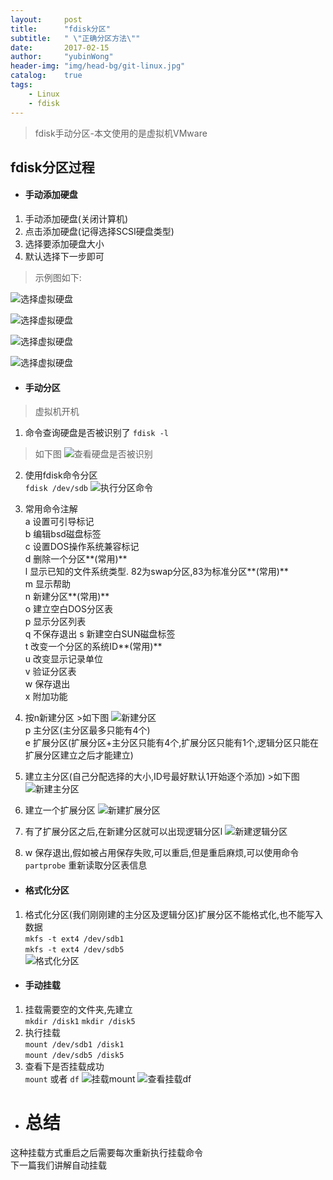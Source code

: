 ```yaml
---
layout:     post
title:      "fdisk分区"
subtitle:   " \"正确分区方法\""
date:       2017-02-15
author:     "yubinWong"
header-img: "img/head-bg/git-linux.jpg"
catalog:    true
tags:
    - Linux
    - fdisk
---
```


>fdisk手动分区-本文使用的是虚拟机VMware


## fdisk分区过程

- #### 手动添加硬盘
1. 手动添加硬盘(关闭计算机)
2. 点击添加硬盘(记得选择SCSI硬盘类型)
3. 选择要添加硬盘大小
4. 默认选择下一步即可

>示例图如下:

![选择虚拟硬盘](/img/linux-fdisk/1.png)

![选择虚拟硬盘](/img/linux-fdisk/2.png)

![选择虚拟硬盘](/img/linux-fdisk/3.png)

![选择虚拟硬盘](/img/linux-fdisk/4.png)

- #### 手动分区  
>虚拟机开机  

1. 命令查询硬盘是否被识别了
`fdisk -l` 
>如下图
![查看硬盘是否被识别](/img/linux-fdisk/5.png)  

2. 使用fdisk命令分区  
`fdisk /dev/sdb`
![执行分区命令](/img/linux-fdisk/6.png) 
 
3. 常用命令注解  
a 设置可引导标记  
b 编辑bsd磁盘标签  
c 设置DOS操作系统兼容标记  
d 删除一个分区**(常用)**  
l 显示已知的文件系统类型. 82为swap分区,83为标准分区**(常用)**  
m 显示帮助  
n 新建分区**(常用)**  
o 建立空白DOS分区表  
p 显示分区列表  
q 不保存退出
s 新建空白SUN磁盘标签  
t 改变一个分区的系统ID**(常用)**  
u 改变显示记录单位  
v 验证分区表  
w 保存退出  
x 附加功能

4. 按n新建分区 >如下图
![新建分区](/img/linux-fdisk/7.png)  
p 主分区(主分区最多只能有4个)  
e 扩展分区(扩展分区+主分区只能有4个,扩展分区只能有1个,逻辑分区只能在扩展分区建立之后才能建立)

5. 建立主分区(自己分配选择的大小,ID号最好默认1开始逐个添加) >如下图
![新建主分区](/img/linux-fdisk/8.png) 

6. 建立一个扩展分区
![新建扩展分区](/img/linux-fdisk/9.png)

7. 有了扩展分区之后,在新建分区就可以出现逻辑分区l
![新建逻辑分区](/img/linux-fdisk/10.png)

8. w 保存退出,假如被占用保存失败,可以重启,但是重启麻烦,可以使用命令`partprobe` 重新读取分区表信息

- #### 格式化分区
1. 格式化分区(我们刚刚建的主分区及逻辑分区)扩展分区不能格式化,也不能写入数据  
`mkfs -t ext4 /dev/sdb1`  
`mkfs -t ext4 /dev/sdb5`  
![格式化分区](/img/linux-fdisk/11.png)

- #### 手动挂载
1. 挂载需要空的文件夹,先建立  
`mkdir /disk1`
`mkdir /disk5`
2. 执行挂载  
`mount /dev/sdb1 /disk1`  
`mount /dev/sdb5 /disk5`  
3. 查看下是否挂载成功  
`mount` 或者 `df`
![挂载mount](/img/linux-fdisk/12.png)
![查看挂载df](/img/linux-fdisk/13.png)

- # 总结  
这种挂载方式重启之后需要每次重新执行挂载命令  
下一篇我们讲解自动挂载